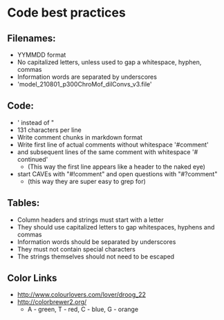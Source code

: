 # Code best practices
## Filenames:
- YYMMDD format
- No capitalized letters, unless used to gap a whitespace, hyphen, commas
- Information words are separated by underscores
- 'model_210801_p300ChroMof_dilConvs_v3.file'

## Code:
- ' instead of "
- 131 characters per line
- Write comment chunks in markdown format
- Write first line of actual comments without whitespace '#comment'
- and subsequent lines of the same comment with whitespace '# continued'
  - (This way the first line appears like a header to the naked eye)
- start CAVEs with "#!comment" and open questions with "#?comment"
  - (this way they are super easy to grep for)

## Tables:
- Column headers and strings must start with a letter
- They should use capitalized letters to gap whitespaces, hyphens and commas
- Information words should be separated by underscores
- They must not contain special characters
- The strings themselves should not need to be escaped


## Color Links
- http://www.colourlovers.com/lover/droog_22  
- http://colorbrewer2.org/  
  - A - green, T - red, C - blue, G - orange
